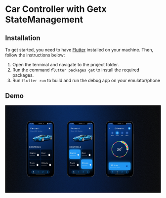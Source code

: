 # Car Controller with Getx StateManagement
## Installation
To get started, you need to have [Flutter](https://flutter.dev/docs/get-started/install) installed on your machine. Then, follow the instructions below:

1. Open the terminal and navigate to the project folder.
2. Run the command `flutter packages get` to install the required packages.
3. Run `flutter run` to build and run the debug app on your emulator/phone
## Demo
<img src="./ui.png">
